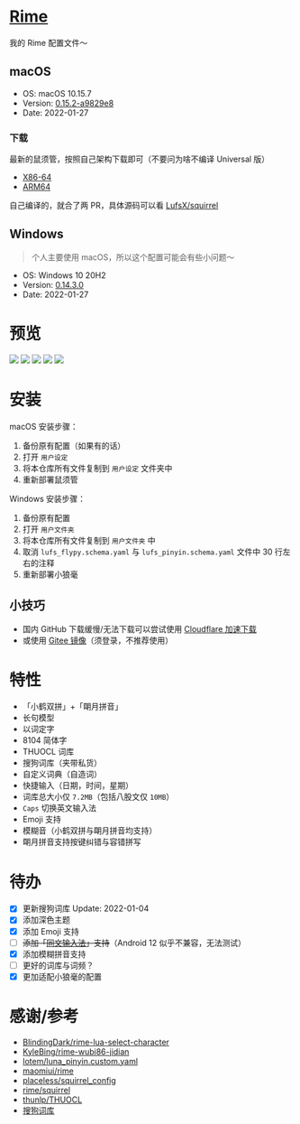 # [Rime](https://github.com/LufsX/rime)

我的 Rime 配置文件～

## macOS

- OS: macOS 10.15.7
- Version: [0.15.2-a9829e8](https://storage.isteed.cc/MacSoftware/Squirrel)
- Date: 2022-01-27

### 下载

最新的鼠须管，按照自己架构下载即可（不要问为啥不编译 Universal 版）

- [X86-64](https://cdn.isteed.cc/file/squirrel/Squirrel-0.15.2-a9829e8-x86.pkg)
- [ARM64](https://cdn.isteed.cc/file/squirrel/Squirrel-0.15.2-a9829e8-arm64.pkg)

自己编译的，就合了两 PR，具体源码可以看 [LufsX/squirrel](https://github.com/LufsX/squirrel)

## Windows

> 个人主要使用 macOS，所以这个配置可能会有些小问题～

- OS: Windows 10 20H2
- Version: [0.14.3.0](https://gh.isteed.cc/https://github.com/rime/weasel/releases/download/0.14.3/weasel-0.14.3.0-installer.exe)
- Date: 2022-01-27

# 预览

![](https://cdn.isteed.cc/img/rime/p1.png)
![](https://cdn.isteed.cc/img/rime/p2.png)
![](https://cdn.isteed.cc/img/rime/p3.png)
![](https://cdn.isteed.cc/img/rime/p4.png)
![](https://cdn.isteed.cc/img/rime/p5.png)

# 安装

macOS 安装步骤：

1. 备份原有配置（如果有的话）
2. 打开 `用户设定`
3. 将本仓库所有文件复制到 `用户设定` 文件夹中
4. 重新部署鼠须管

Windows 安装步骤：

1. 备份原有配置
2. 打开 `用户文件夹`
3. 将本仓库所有文件复制到 `用户文件夹` 中
4. 取消 `lufs_flypy.schema.yaml` 与 `lufs_pinyin.schema.yaml` 文件中 30 行左右的注释
5. 重新部署小狼毫

## 小技巧

- 国内 GitHub 下载缓慢/无法下载可以尝试使用 [Cloudflare 加速下载](https://gh.isteed.cc/https://github.com/LufsX/rime/archive/refs/heads/master.zip)
- 或使用 [Gitee 镜像](https://gitee.com/LufsX/rime)（须登录，不推荐使用）

# 特性

- 「小鹤双拼」+「朙月拼音」
- 长句模型
- 以词定字
- 8104 简体字
- THUOCL 词库
- 搜狗词库（夹带私货）
- 自定义词典（自造词）
- 快捷输入（日期，时间，星期）
- 词库总大小仅 `7.2MB`（包括八股文仅 `10MB`）
- `Caps` 切换英文输入法
- Emoji 支持
- 模糊音（小鹤双拼与朙月拼音均支持）
- 朙月拼音支持按键纠错与容错拼写

# 待办

- [x] 更新搜狗词库 Update: 2022-01-04
- [x] 添加深色主题
- [x] 添加 Emoji 支持
- [ ] ~~添加「[同文输入法](https://github.com/osfans/trime)」支持~~（Android 12 似乎不兼容，无法测试）
- [x] 添加模糊拼音支持
- [ ] 更好的词库与词频？
- [x] 更加适配小狼毫的配置

# 感谢/参考

- [BlindingDark/rime-lua-select-character](https://github.com/BlindingDark/rime-lua-select-character)
- [KyleBing/rime-wubi86-jidian](https://github.com/KyleBing/rime-wubi86-jidian/)
- [lotem/luna_pinyin.custom.yaml](https://gist.github.com/lotem/2320943)
- [maomiui/rime](https://github.com/maomiui/rime)
- [placeless/squirrel_config](https://github.com/placeless/squirrel_config)
- [rime/squirrel](https://github.com/rime/squirrel)
- [thunlp/THUOCL](https://github.com/thunlp/THUOCL)
- [搜狗词库](https://pinyin.sogou.com/dict/)
